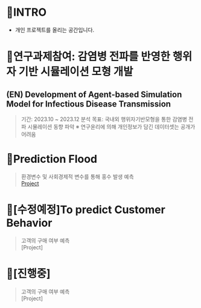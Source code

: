 # 📍INTRO
- 개인 프로젝트를 올리는 공간입니다.

# 📍연구과제참여: 감염병 전파를 반영한 행위자 기반 시뮬레이션 모형 개발
## (EN) Development of Agent-based Simulation Model for Infectious Disease Transmission
> 기간: 2023.10 ~ 2023.12
> 분석 목표: 국내외 행위자기반모형을 통한 감염병 전파 시뮬레이션 동향 파악
> ※ 연구윤리에 의해 개인정보가 담긴 데이터셋는 공개가 어려움

# 📍Prediction Flood
> 환경변수 및 사회경제적 변수를 통해 홍수 발생 예측<br>
> [Project](https://github.com/hjj978/ML-DL-Projects/blob/5436cced94483581d46b5771d419decb6fd996d3/expect%20flood.ipynb)

# 📍[수정예정]To predict Customer Behavior
> 고객의 구매 여부 예측<br>
> [Project]

# 📍[진행중]
> 고객의 구매 여부 예측<br>
> [Project]

